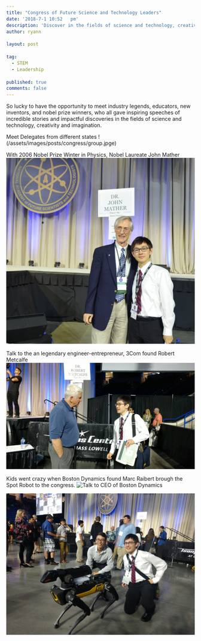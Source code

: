```yaml
---
title: "Congress of Future Science and Technology Leaders"
date: '2018-7-1 10:52	pm'
description: 'Discover in the fields of science and technology, creativity and imagination'
author: ryann	

layout: post

tag:
  - STEM
  - Leadership
  
published: true
comments: false
---
```



So lucky to have the opportunity to meet industry legends, educators, new inventors, and nobel prize winners, who all gave inspiring speeches of incredible stories and impactful discoveries in the fields of science and technology, creativity and imagination. 
  
Meet Delegates from different states
!(/assets/images/posts/congress/group.jpge)  

With 2006 Nobel Prize Winter in Physics, Nobel Laureate John Mather
![Talk to JonMather](/assets/images/posts/congress/JohcMather.JPG)

Talk to the an legendary engineer-entrepreneur, 3Com found Robert Metcalfe 
![Talk to 3M CEO](/assets/images/posts/congress/RobertMetcalfe.jpg)

Kids went crazy when Boston Dynamics found Marc Raibert brough the Spot Robot to the congress. 
![Talk to CEO of Boston Dynamics](/assets/images/posts/congress/MarcRaibertBostonDynamics.jpg)

![Play with Robot](/assets/images/posts/congress/about-top.jpg)

